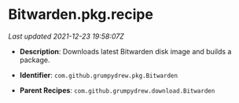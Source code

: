 # Bitwarden.pkg.recipe

_Last updated 2021-12-23 19:58:07Z_

- **Description**: Downloads latest Bitwarden disk image and builds a package.

- **Identifier**: `com.github.grumpydrew.pkg.Bitwarden`

- **Parent Recipes**: `com.github.grumpydrew.download.Bitwarden`